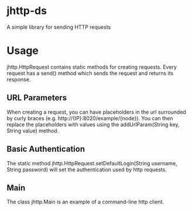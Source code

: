 # jhttp-ds
A simple library for sending HTTP requests

# Usage

jhttp.HttpRequest contains static methods for creating requests. Every request has a send() method which sends the request and
returns its response.

## URL Parameters

When creating a request, you can have placeholders in the url surrounded by curly braces (e.g. http://{IP}:8020/example/{node}).
You can then replace the placeholders with values using the addUrlParam(String key, String value) method.

## Basic Authentication

The static method jhttp.HttpRequest.setDefaultLogin(String username, String password) will set the authentication used by http
requests.

## Main

The class jhttp.Main is an example of a command-line http client.
